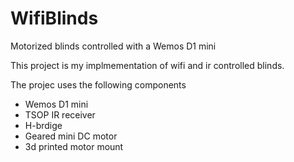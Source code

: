 # WifiBlinds
Motorized blinds controlled with a Wemos D1 mini


This project is my implmementation of wifi and ir controlled blinds.

The projec uses the following components
- Wemos D1 mini
- TSOP IR receiver
- H-brdige
- Geared mini DC motor
- 3d printed motor mount
